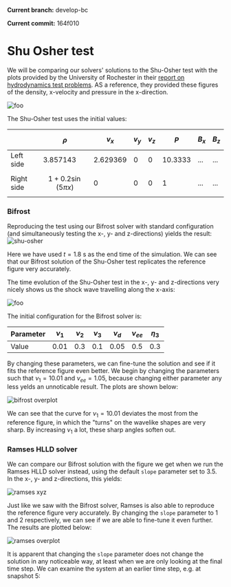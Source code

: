 <script type="text/javascript"
  src="https://cdnjs.cloudflare.com/ajax/libs/mathjax/2.7.0/MathJax.js?config=TeX-AMS_CHTML">
</script>
<script type="text/x-mathjax-config">
  MathJax.Hub.Config({
    tex2jax: {
      inlineMath: [['$','$'], ['\\(','\\)']],
      processEscapes: true},
      jax: ["input/TeX","input/MathML","input/AsciiMath","output/CommonHTML"],
      extensions: ["tex2jax.js","mml2jax.js","asciimath2jax.js","MathMenu.js","MathZoom.js","AssistiveMML.js", "[Contrib]/a11y/accessibility-menu.js"],
      TeX: {
      extensions: ["AMSmath.js","AMSsymbols.js","noErrors.js","noUndefined.js"],
      equationNumbers: {
      autoNumber: "AMS"
      }
    }
  });
</script>

**Current branch:** develop-bc </p>
**Current commit:** 164f010

# Shu Osher test

We will be comparing our solvers' solutions to the Shu-Osher test with the plots provided by the University of Rochester in their [report on hydrodynamics test problems](https://flash.rochester.edu/site/flashcode/user_support/flash_ug_devel/node184.html#Fig:Shu-Osher_reference_solution). AS a reference, they provided these figures of the density, x-velocity and pressure in the x-direction. 

![foo](images/shu-osher/reference_shu-osher.png)

The Shu-Osher test uses the initial values: 

|            	| $$\rho$$               	| $$v_x$$  	| $$v_y$$ 	| $$v_z$$ 	| $$P$$   	| $$B_x$$ 	| $$B_z$$ 	|
|------------	|------------------------	|----------	|---------	|---------	|---------	|---------	|---------	|
| Left side  	| 3.857143               	| 2.629369 	| 0       	| 0       	| 10.3333 	| ...     	| ...     	|
| Right side 	| $$1+0.2 \sin(5\pi x)$$ 	| 0        	| 0       	| 0       	| 1       	| ...     	| ...     	|

### Bifrost 

Reproducing the test using our Bifrost solver with standard configuration (and simultaneously testing the x-, y- and z-directions) yields the result: 
![shu-osher](images/shu-osher/xyz.png)

Here we have used $t = 1.8$ s as the end time of the simulation. We can see that our Bifrost solution of the Shu-Osher test replicates the reference figure very accurately. 

The time evolution of the Shu-Osher test in the x-, y- and z-directions very nicely shows us the shock wave travelling along the x-axis: 

![foo](images/shu-osher/time_evolution.gif)

The initial configuration for the Bifrost solver is: 

| Parameter 	| $\nu_1$ 	| $\nu_2$ 	| $\nu_3$ 	| $\nu_d$ 	| $\nu_{ee}$ 	| $\eta_3$ 	|
|-----------	|---------	|---------	|---------	|---------	|------------	|----------	|
| Value     	| 0.01    	| 0.3     	| 0.1     	| 0.05    	| 0.5        	| 0.3      	|

By changing these parameters, we can fine-tune the solution and see if it fits the reference figure even better. 
We begin by changing the parameters such that $\nu_1=10.01$ and $\nu_{ee} = 1.05$, because changing either parameter any less yelds an unnoticable result. The plots are shown below: 

![bifrost overplot](images/shu-osher/bifrost_overplot.png)

We can see that the curve for $\nu_1 = 10.01$ deviates the most from the reference figure, in which the "turns" on the wavelike shapes are very sharp. By increasing $\nu_1$ a lot, these sharp angles soften out.


### Ramses HLLD solver

We can compare our Bifrost solution with the figure we get when we run the Ramses HLLD solver instead, using the default `slope` parameter set to $3.5$. In the x-, y- and z-directions, this yields: 

![ramses xyz](images/shu-osher/ramses_xyz.png)

Just like we saw with the Bifrost solver, Ramses is also able to reproduce the reference figure very accurately. By changing the `slope` parameter to $1$ and $2$ respectively, we can see if we are able to fine-tune it even further. The results are plotted below: 

![ramses overplot](images/shu-osher/ramses_overplot.png)

It is apparent that changing the `slope` parameter does not change the solution in any noticeable way, at least when we are only looking at the final time step. We can examine the system at an earlier time step, e.g. at snapshot 5: 



